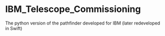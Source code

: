 # IBM_Telescope_Commissioning

The python version of the pathfinder developed for IBM (later redeveloped in Swift)
